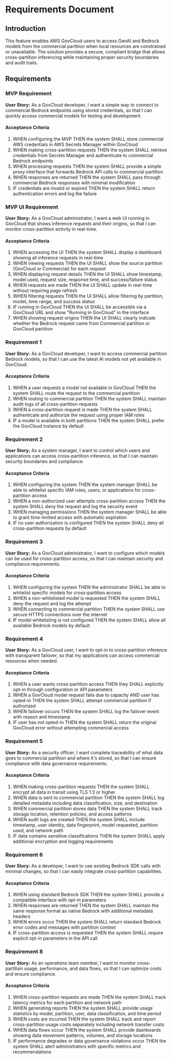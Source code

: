 # Requirements Document

## Introduction

This feature enables AWS GovCloud users to access GenAI and Bedrock models from the commercial partition when local resources are constrained or unavailable. The solution provides a secure, compliant bridge that allows cross-partition inferencing while maintaining proper security boundaries and audit trails.

## Requirements

### MVP Requirement

**User Story:** As a GovCloud developer, I want a simple way to connect to commercial Bedrock endpoints using stored credentials, so that I can quickly access commercial models for testing and development.

#### Acceptance Criteria

1. WHEN configuring the MVP THEN the system SHALL store commercial AWS credentials in AWS Secrets Manager within GovCloud
2. WHEN making cross-partition requests THEN the system SHALL retrieve credentials from Secrets Manager and authenticate to commercial Bedrock endpoints
3. WHEN processing requests THEN the system SHALL provide a simple proxy interface that forwards Bedrock API calls to commercial partition
4. WHEN responses are returned THEN the system SHALL pass through commercial Bedrock responses with minimal modification
5. IF credentials are invalid or expired THEN the system SHALL return authentication errors and log the failure

### MVP UI Requirement

**User Story:** As a GovCloud administrator, I want a web UI running in GovCloud that shows inference requests and their origins, so that I can monitor cross-partition activity in real-time.

#### Acceptance Criteria

1. WHEN accessing the UI THEN the system SHALL display a dashboard showing all inference requests in real-time
2. WHEN viewing requests THEN the UI SHALL show the source partition (GovCloud or Commercial) for each request
3. WHEN displaying request details THEN the UI SHALL show timestamp, model used, request size, response time, and success/failure status
4. WHEN requests are made THEN the UI SHALL update in real-time without requiring page refresh
5. WHEN filtering requests THEN the UI SHALL allow filtering by partition, model, time range, and success status
6. IF running in GovCloud THEN the UI SHALL be accessible via a GovCloud URL and show "Running in GovCloud" in the interface
7. WHEN showing request origins THEN the UI SHALL clearly indicate whether the Bedrock request came from Commercial partition or GovCloud partition

### Requirement 1

**User Story:** As a GovCloud developer, I want to access commercial partition Bedrock models, so that I can use the latest AI models not yet available in GovCloud.

#### Acceptance Criteria

1. WHEN a user requests a model not available in GovCloud THEN the system SHALL route the request to the commercial partition
2. WHEN routing to commercial partition THEN the system SHALL maintain audit logs of all cross-partition requests
3. WHEN a cross-partition request is made THEN the system SHALL authenticate and authorize the request using proper IAM roles
4. IF a model is available in both partitions THEN the system SHALL prefer the GovCloud instance by default

### Requirement 2

**User Story:** As a system manager, I want to control which users and applications can access cross-partition inference, so that I can maintain security boundaries and compliance.

#### Acceptance Criteria

1. WHEN configuring the system THEN the system manager SHALL be able to whitelist specific IAM roles, users, or applications for cross-partition access
2. WHEN a non-authorized user attempts cross-partition access THEN the system SHALL deny the request and log the security event
3. WHEN managing permissions THEN the system manager SHALL be able to grant time-limited access with automatic expiration
4. IF no user authorization is configured THEN the system SHALL deny all cross-partition requests by default

### Requirement 3

**User Story:** As a GovCloud administrator, I want to configure which models can be used for cross-partition access, so that I can maintain security and compliance requirements.

#### Acceptance Criteria

1. WHEN configuring the system THEN the administrator SHALL be able to whitelist specific models for cross-partition access
2. WHEN a non-whitelisted model is requested THEN the system SHALL deny the request and log the attempt
3. WHEN connecting to commercial partition THEN the system SHALL use secure HTTPS connections over the internet
4. IF model whitelisting is not configured THEN the system SHALL allow all available Bedrock models by default

### Requirement 4

**User Story:** As a GovCloud user, I want to opt-in to cross-partition inference with transparent failover, so that my applications can access commercial resources when needed.

#### Acceptance Criteria

1. WHEN a user wants cross-partition access THEN they SHALL explicitly opt-in through configuration or API parameters
2. WHEN a GovCloud model request fails due to capacity AND user has opted-in THEN the system SHALL attempt commercial partition if authorized
3. WHEN failover occurs THEN the system SHALL log the failover event with reason and timestamp
4. IF user has not opted-in THEN the system SHALL return the original GovCloud error without attempting commercial access

### Requirement 5

**User Story:** As a security officer, I want complete traceability of what data goes to commercial partition and where it's stored, so that I can ensure compliance with data governance requirements.

#### Acceptance Criteria

1. WHEN making cross-partition requests THEN the system SHALL encrypt all data in transit using TLS 1.3 or higher
2. WHEN data is sent to commercial partition THEN the system SHALL log detailed metadata including data classification, size, and destination
3. WHEN commercial partition stores data THEN the system SHALL track storage location, retention policies, and access patterns
4. WHEN audit logs are created THEN the system SHALL include timestamp, user identity, data fingerprint, model requested, partition used, and network path
5. IF data contains sensitive classifications THEN the system SHALL apply additional encryption and logging requirements

### Requirement 6

**User Story:** As a developer, I want to use existing Bedrock SDK calls with minimal changes, so that I can easily integrate cross-partition capabilities.

#### Acceptance Criteria

1. WHEN using standard Bedrock SDK THEN the system SHALL provide a compatible interface with opt-in parameters
2. WHEN responses are returned THEN the system SHALL maintain the same response format as native Bedrock with additional metadata headers
3. WHEN errors occur THEN the system SHALL return standard Bedrock error codes and messages with partition context
4. IF cross-partition access is requested THEN the system SHALL require explicit opt-in parameters in the API call



### Requirement 8

**User Story:** As an operations team member, I want to monitor cross-partition usage, performance, and data flows, so that I can optimize costs and ensure compliance.

#### Acceptance Criteria

1. WHEN cross-partition requests are made THEN the system SHALL track latency metrics for each partition and network path
2. WHEN generating reports THEN the system SHALL provide usage statistics by model, partition, user, data classification, and time period
3. WHEN costs are incurred THEN the system SHALL track and report cross-partition usage costs separately including network transfer costs
4. WHEN data flows occur THEN the system SHALL provide dashboards showing data movement patterns, volumes, and storage locations
5. IF performance degrades or data governance violations occur THEN the system SHALL alert administrators with specific metrics and recommendations
